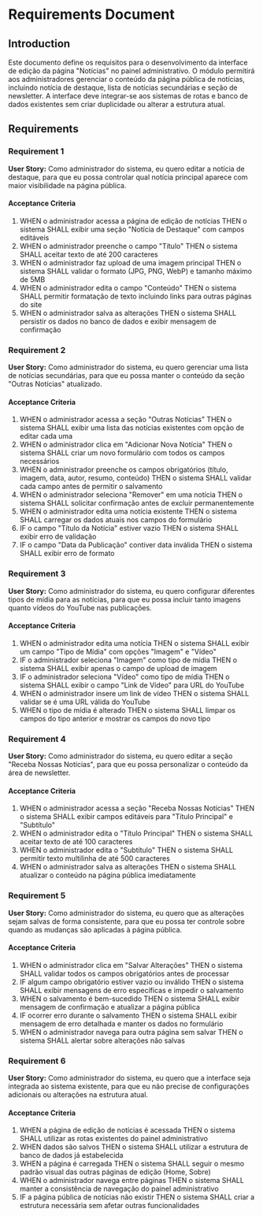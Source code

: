 # Requirements Document

## Introduction

Este documento define os requisitos para o desenvolvimento da interface de edição da página "Notícias" no painel administrativo. O módulo permitirá aos administradores gerenciar o conteúdo da página pública de notícias, incluindo notícia de destaque, lista de notícias secundárias e seção de newsletter. A interface deve integrar-se aos sistemas de rotas e banco de dados existentes sem criar duplicidade ou alterar a estrutura atual.

## Requirements

### Requirement 1

**User Story:** Como administrador do sistema, eu quero editar a notícia de destaque, para que eu possa controlar qual notícia principal aparece com maior visibilidade na página pública.

#### Acceptance Criteria

1. WHEN o administrador acessa a página de edição de notícias THEN o sistema SHALL exibir uma seção "Notícia de Destaque" com campos editáveis
2. WHEN o administrador preenche o campo "Título" THEN o sistema SHALL aceitar texto de até 200 caracteres
3. WHEN o administrador faz upload de uma imagem principal THEN o sistema SHALL validar o formato (JPG, PNG, WebP) e tamanho máximo de 5MB
4. WHEN o administrador edita o campo "Conteúdo" THEN o sistema SHALL permitir formatação de texto incluindo links para outras páginas do site
5. WHEN o administrador salva as alterações THEN o sistema SHALL persistir os dados no banco de dados e exibir mensagem de confirmação

### Requirement 2

**User Story:** Como administrador do sistema, eu quero gerenciar uma lista de notícias secundárias, para que eu possa manter o conteúdo da seção "Outras Notícias" atualizado.

#### Acceptance Criteria

1. WHEN o administrador acessa a seção "Outras Notícias" THEN o sistema SHALL exibir uma lista das notícias existentes com opção de editar cada uma
2. WHEN o administrador clica em "Adicionar Nova Notícia" THEN o sistema SHALL criar um novo formulário com todos os campos necessários
3. WHEN o administrador preenche os campos obrigatórios (título, imagem, data, autor, resumo, conteúdo) THEN o sistema SHALL validar cada campo antes de permitir o salvamento
4. WHEN o administrador seleciona "Remover" em uma notícia THEN o sistema SHALL solicitar confirmação antes de excluir permanentemente
5. WHEN o administrador edita uma notícia existente THEN o sistema SHALL carregar os dados atuais nos campos do formulário
6. IF o campo "Título da Notícia" estiver vazio THEN o sistema SHALL exibir erro de validação
7. IF o campo "Data da Publicação" contiver data inválida THEN o sistema SHALL exibir erro de formato

### Requirement 3

**User Story:** Como administrador do sistema, eu quero configurar diferentes tipos de mídia para as notícias, para que eu possa incluir tanto imagens quanto vídeos do YouTube nas publicações.

#### Acceptance Criteria

1. WHEN o administrador edita uma notícia THEN o sistema SHALL exibir um campo "Tipo de Mídia" com opções "Imagem" e "Vídeo"
2. IF o administrador seleciona "Imagem" como tipo de mídia THEN o sistema SHALL exibir apenas o campo de upload de imagem
3. IF o administrador seleciona "Vídeo" como tipo de mídia THEN o sistema SHALL exibir o campo "Link de Vídeo" para URL do YouTube
4. WHEN o administrador insere um link de vídeo THEN o sistema SHALL validar se é uma URL válida do YouTube
5. WHEN o tipo de mídia é alterado THEN o sistema SHALL limpar os campos do tipo anterior e mostrar os campos do novo tipo

### Requirement 4

**User Story:** Como administrador do sistema, eu quero editar a seção "Receba Nossas Notícias", para que eu possa personalizar o conteúdo da área de newsletter.

#### Acceptance Criteria

1. WHEN o administrador acessa a seção "Receba Nossas Notícias" THEN o sistema SHALL exibir campos editáveis para "Título Principal" e "Subtítulo"
2. WHEN o administrador edita o "Título Principal" THEN o sistema SHALL aceitar texto de até 100 caracteres
3. WHEN o administrador edita o "Subtítulo" THEN o sistema SHALL permitir texto multilinha de até 500 caracteres
4. WHEN o administrador salva as alterações THEN o sistema SHALL atualizar o conteúdo na página pública imediatamente

### Requirement 5

**User Story:** Como administrador do sistema, eu quero que as alterações sejam salvas de forma consistente, para que eu possa ter controle sobre quando as mudanças são aplicadas à página pública.

#### Acceptance Criteria

1. WHEN o administrador clica em "Salvar Alterações" THEN o sistema SHALL validar todos os campos obrigatórios antes de processar
2. IF algum campo obrigatório estiver vazio ou inválido THEN o sistema SHALL exibir mensagens de erro específicas e impedir o salvamento
3. WHEN o salvamento é bem-sucedido THEN o sistema SHALL exibir mensagem de confirmação e atualizar a página pública
4. IF ocorrer erro durante o salvamento THEN o sistema SHALL exibir mensagem de erro detalhada e manter os dados no formulário
5. WHEN o administrador navega para outra página sem salvar THEN o sistema SHALL alertar sobre alterações não salvas

### Requirement 6

**User Story:** Como administrador do sistema, eu quero que a interface seja integrada ao sistema existente, para que eu não precise de configurações adicionais ou alterações na estrutura atual.

#### Acceptance Criteria

1. WHEN a página de edição de notícias é acessada THEN o sistema SHALL utilizar as rotas existentes do painel administrativo
2. WHEN dados são salvos THEN o sistema SHALL utilizar a estrutura de banco de dados já estabelecida
3. WHEN a página é carregada THEN o sistema SHALL seguir o mesmo padrão visual das outras páginas de edição (Home, Sobre)
4. WHEN o administrador navega entre páginas THEN o sistema SHALL manter a consistência de navegação do painel administrativo
5. IF a página pública de notícias não existir THEN o sistema SHALL criar a estrutura necessária sem afetar outras funcionalidades